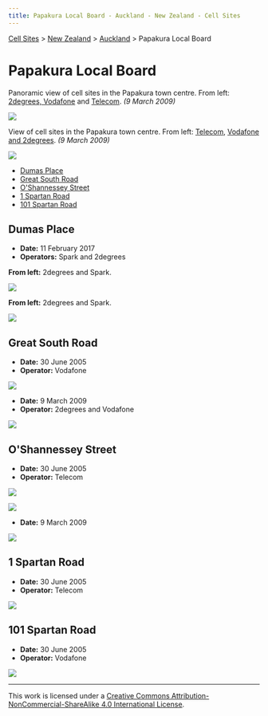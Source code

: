 ```yaml
---
title: Papakura Local Board - Auckland - New Zealand - Cell Sites
---
```


[Cell Sites](../../../) > [New Zealand](../../) > [Auckland](../) > Papakura Local Board

# Papakura Local Board

Panoramic view of cell sites in the Papakura town centre. From left: [2degrees, Vodafone](#great-south-road) and
[Telecom](#oshannessey-street). *(9 March 2009)*

![](https://f001.backblazeb2.com/file/CellSites/NZ/AUK/Papakura/20090309-141737.jpg)

View of cell sites in the Papakura town centre. From left: [Telecom](#oshannessey-street), [Vodafone and
2degrees](#great-south-road). *(9 March 2009)*

![](https://f001.backblazeb2.com/file/CellSites/NZ/AUK/Papakura/20090309-142757.jpg)

* [Dumas Place](#dumas-place)
* [Great South Road](#great-south-road)
* [O'Shannessey Street](#oshannessey-street)
* [1 Spartan Road](#1-spartan-road)
* [101 Spartan Road](#101-spartan-road)

## Dumas Place

* **Date:** 11 February 2017
* **Operators:** Spark and 2degrees

**From left:** 2degrees and Spark.

![](https://f001.backblazeb2.com/file/CellSites/NZ/AUK/Papakura/20170211-161554.jpg)

**From left:** 2degrees and Spark.

![](https://f001.backblazeb2.com/file/CellSites/NZ/AUK/Papakura/20170211-161644.jpg)

## Great South Road

* **Date:** 30 June 2005
* **Operator:** Vodafone

![](https://f001.backblazeb2.com/file/CellSites/NZ/AUK/Papakura/20050630-121332.jpg)

* **Date:** 9 March 2009
* **Operator:** 2degrees and Vodafone

![](https://f001.backblazeb2.com/file/CellSites/NZ/AUK/Papakura/20090309-142430.jpg)

## O'Shannessey Street

* **Date:** 30 June 2005
* **Operator:** Telecom

![](https://f001.backblazeb2.com/file/CellSites/NZ/AUK/Papakura/20050630-121648.jpg)

![](https://f001.backblazeb2.com/file/CellSites/NZ/AUK/Papakura/20050630-122031.jpg)

* **Date:** 9 March 2009

![](https://f001.backblazeb2.com/file/CellSites/NZ/AUK/Papakura/20090309-142603.jpg)

## 1 Spartan Road

* **Date:** 30 June 2005
* **Operator:** Telecom

![](https://f001.backblazeb2.com/file/CellSites/NZ/AUK/Papakura/20050630-140336.jpg)

## 101 Spartan Road

* **Date:** 30 June 2005
* **Operator:** Vodafone

![](https://f001.backblazeb2.com/file/CellSites/NZ/AUK/Papakura/20050630-135120.jpg)

---

This work is licensed under a [Creative Commons Attribution-NonCommercial-ShareAlike 4.0 International License](http://creativecommons.org/licenses/by-nc-sa/4.0/).
